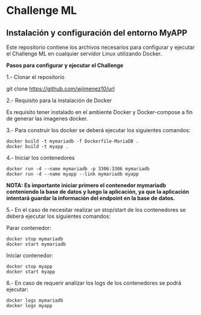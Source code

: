 # Challenge ML

## **Instalación y configuración del entorno MyAPP** ##

Este repositorio contiene los archivos necesarios para configurar y ejecutar el Challenge ML en cualquier servidor Linux utilizando Docker.

**Pasos para configurar y ejecutar el Challenge**

1.- Clonar el repositorio

git clone https://github.com/wjimenez10/url

2.- Requisito para la instalación de Docker

Es requisito tener instalado en el ambiente Docker y Docker-compose a fin de generar las imagenes docker.

3.- Para construir los docker se deberá ejecutar los siguientes comandos:
   
    docker build -t mymariadb -f Dockerfile-MariaDB .
    docker build -t myapp .

4.- Iniciar los contenedores

    docker run -d --name mymariadb -p 3306:3306 mymariadb
    docker run -d --name myapp --link mymariadb myapp

**NOTA: Es importante iniciar primero el contenedor mymariadb conteniendo la base de datos y luego la aplicación, ya que la aplicación intentará guardar la información del endpoint en la base de datos.**

5.- En el caso de necesitar realizar un stop/start de los contenedores se deberá ejecutar los siguientes comandos:

Parar contenedor:

    docker stop mymariadb 
    docker start mymariadb

Iniciar contenedor:

    docker stop myapp
    docker start myapp

6.- En caso de requerir analizar los logs de los contenedores se podrá ejecutar:

    docker logs mymariadb
    docker logs myapp


